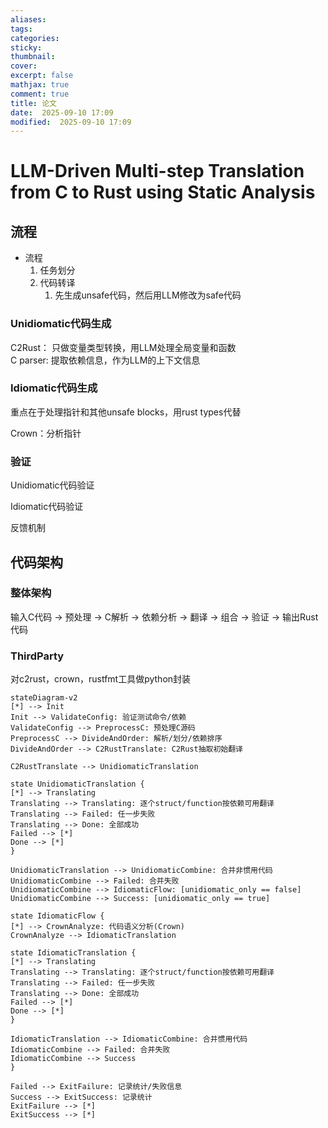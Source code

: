 ```yaml
---
aliases: 
tags: 
categories:
sticky:
thumbnail:
cover: 
excerpt: false
mathjax: true
comment: true
title: 论文
date:  2025-09-10 17:09
modified:  2025-09-10 17:09
---
```


# LLM-Driven Multi-step Translation from C to Rust using Static Analysis

## 流程

- 流程
	1. 任务划分
	2. 代码转译
		1. 先生成unsafe代码，然后用LLM修改为safe代码

### Unidiomatic代码生成

C2Rust： 只做变量类型转换，用LLM处理全局变量和函数  
C parser: 提取依赖信息，作为LLM的上下文信息

### Idiomatic代码生成

重点在于处理指针和其他unsafe blocks，用rust types代替

Crown：分析指针

### 验证

Unidiomatic代码验证

Idiomatic代码验证

反馈机制

## 代码架构


### 整体架构

输入C代码 → 预处理 → C解析 → 依赖分析 → 翻译 → 组合 → 验证 → 输出Rust代码

### ThirdParty


对c2rust，crown，rustfmt工具做python封装



```mermaid
stateDiagram-v2  
[*] --> Init  
Init --> ValidateConfig: 验证测试命令/依赖  
ValidateConfig --> PreprocessC: 预处理C源码  
PreprocessC --> DivideAndOrder: 解析/划分/依赖排序  
DivideAndOrder --> C2RustTranslate: C2Rust抽取初始翻译  
  
C2RustTranslate --> UnidiomaticTranslation  
  
state UnidiomaticTranslation {  
[*] --> Translating  
Translating --> Translating: 逐个struct/function按依赖可用翻译  
Translating --> Failed: 任一步失败  
Translating --> Done: 全部成功  
Failed --> [*]  
Done --> [*]  
}  
  
UnidiomaticTranslation --> UnidiomaticCombine: 合并非惯用代码  
UnidiomaticCombine --> Failed: 合并失败  
UnidiomaticCombine --> IdiomaticFlow: [unidiomatic_only == false]  
UnidiomaticCombine --> Success: [unidiomatic_only == true]  
  
state IdiomaticFlow {  
[*] --> CrownAnalyze: 代码语义分析(Crown)  
CrownAnalyze --> IdiomaticTranslation  
  
state IdiomaticTranslation {  
[*] --> Translating  
Translating --> Translating: 逐个struct/function按依赖可用翻译  
Translating --> Failed: 任一步失败  
Translating --> Done: 全部成功  
Failed --> [*]  
Done --> [*]  
}  
  
IdiomaticTranslation --> IdiomaticCombine: 合并惯用代码  
IdiomaticCombine --> Failed: 合并失败  
IdiomaticCombine --> Success  
}  
  
Failed --> ExitFailure: 记录统计/失败信息  
Success --> ExitSuccess: 记录统计  
ExitFailure --> [*]  
ExitSuccess --> [*]
```

